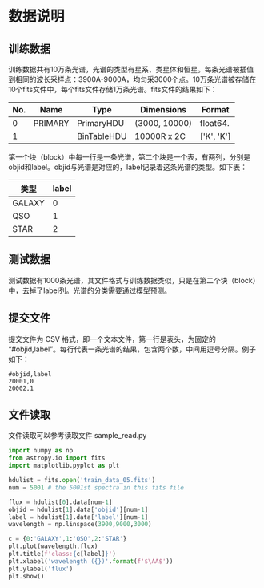 # 数据说明

## 训练数据
训练数据共有10万条光谱，光谱的类型有星系、类星体和恒星。每条光谱被插值到相同的波长采样点：3900A-9000A，均匀采3000个点。10万条光谱被存储在10个fits文件中，每个fits文件存储1万条光谱。fits文件的结果如下：

| No.  | Name      | Type         |   Dimensions     |  Format    |
|------|---------|-------------|-------------|---------|
|0     | PRIMARY   | PrimaryHDU    |  (3000, 10000)   |  float64.  |
| 1    |           | BinTableHDU   |  10000R x 2C    |  ['K', 'K']  |

第一个块（block）中每一行是一条光谱，第二个块是一个表，有两列，分别是objid和label。objid与光谱是对应的，label记录着这条光谱的类型。如下表：

|类型        |      label   |
|--------|---------|
|GALAXY   |     0         |
|QSO        |     1          |
|STAR       |     2         |

## 测试数据
测试数据有1000条光谱，其文件格式与训练数据类似，只是在第二个块（block）中，去掉了label列。光谱的分类需要通过模型预测。

## 提交文件

提交文件为 CSV 格式，即一个文本文件，第一行是表头，为固定的 “#objid,label”。每行代表一条光谱的结果，包含两个数，中间用逗号分隔。例子如下：

``` 
#objid,label
20001,0
20002,1
```
## 文件读取

文件读取可以参考读取文件 sample_read.py

``` python
import numpy as np
from astropy.io import fits
import matplotlib.pyplot as plt

hdulist = fits.open('train_data_05.fits')
num = 5001 # the 5001st spectra in this fits file

flux = hdulist[0].data[num-1]
objid = hdulist[1].data['objid'][num-1]
label = hdulist[1].data['label'][num-1]
wavelength = np.linspace(3900,9000,3000)

c = {0:'GALAXY',1:'QSO',2:'STAR'}
plt.plot(wavelength,flux)
plt.title(f'class:{c[label]}')
plt.xlabel('wavelength ({})'.format(f'$\AA$'))
plt.ylabel('flux')
plt.show()
```



